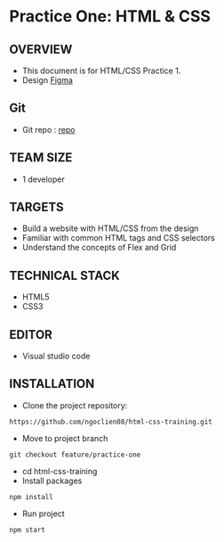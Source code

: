 # Practice One: HTML & CSS

## OVERVIEW

- This document is for HTML/CSS Practice 1.
- Design [Figma](<https://www.figma.com/design/g5s2CdGFnD5Pcm6vmAnSHy/Portfolio-UI---Web-%26-Mobile-(Community)?node-id=0-1&t=bV9r7qlmh2gRqtBy-0>)

## Git

- Git repo : [repo](<https://github.com/ngoclien08/html-css-training.git>)

## TEAM SIZE

- 1 developer

## TARGETS

- Build a website with HTML/CSS from the design
- Familiar with common HTML tags and CSS selectors
- Understand the concepts of Flex and Grid

## TECHNICAL STACK
- HTML5
- CSS3

## EDITOR
- Visual studio code

## INSTALLATION
- Clone the project repository:

```
https://github.com/ngoclien08/html-css-training.git
```

- Move to project branch

```
git checkout feature/practice-one
```
- cd html-css-training
- Install packages

```
npm install
```

- Run project

```
npm start
```




